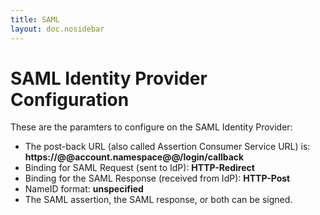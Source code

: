 ```yaml
---
title: SAML
layout: doc.nosidebar
---
```

# SAML Identity Provider Configuration

These are the paramters to configure on the SAML Identity Provider:

* The post-back URL (also called Assertion Consumer Service URL) is: **https://@@account.namespace@@/login/callback**
* Binding for SAML Request (sent to IdP): **HTTP-Redirect**
* Binding for the SAML Response (received from IdP): **HTTP-Post**
* NameID format: **unspecified**
* The SAML assertion, the SAML response, or both can be signed.
